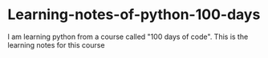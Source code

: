# Learning-notes-of-python-100-days
I am learning python from a course called "100 days of code". This is the learning notes for this course
